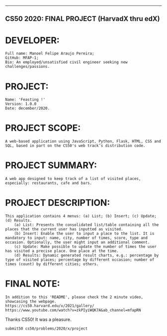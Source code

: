 ---------------------------------------------
CS50 2020: FINAL PROJECT (HarvadX thru edX)
---------------------------------------------


# DEVELOPER:
    Full name: Manoel Felipe Araujo Pereira;
    GitHub: MFAP-1;
    Bio: An employed/unsatisfied civil engineer seeking new challenges/passions.


# PROJECT:
    Name: 'Feasting !'
    Version: 1.0.0
    Date: december/2020.


# PROJECT SCOPE:
    A web-based application using JavaScript, Python, Flask, HTML, CSS and SQL, based in part on the CS50's web track’s distribution code.
    
    
# PROJECT SUMMARY:
    A web app designed to keep track of a list of visited places, especially: restaurants, cafe and bars.


# PROJECT DESCRIPTION:
    This application contains 4 menus: (a) List; (b) Insert; (c) Update; (d) Results.
        (a) List: Presents the consolidated list/table containing all the places that the current user has inputted as visited.
        (b) Insert: Enable the user to input a place to the list. It is mandatory to input: name, city, number of times, score, type and occasion. Optionally, the user might input an additional comment.
        (c) Update: Make possible to update the number of times the user has visited a precise place. One place at the time. 
        (d) Results: Dynamic generated result charts, e.g.: percentage by type of visited places; percentage by different occasion; number of times (count) by different cities; others.


# FINAL NOTE:
    In addition to this 'README', please check the 2 minute video, showcasing the webpage.
    https://cs50.harvard.edu/x/2021/gallery/
    https://www.youtube.com/watch?v=zkPIyiWQK7A&ab_channel=mfapRN
    

Thanks CS50! It was a pleasure.




~~~~~~~~~~~~~~~~~~~~~~~~~~~~~~~~~~~~~~~~~~~~
submit50 cs50/problems/2020/x/project